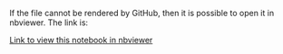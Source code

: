 If the file cannot be rendered by GitHub, then it is possible to open it in nbviewer. The link is:

[Link to view this notebook in nbviewer](https://nbviewer.jupyter.org/https://github.com/o-mrost/Natural_Language_Processing/blob/master/Book%20Recommendations%20from%20Charles%20Darwin/Book%20recommendations.ipynb)
